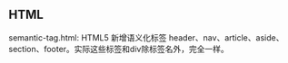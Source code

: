 ## HTML

semantic-tag.html: HTML5 新增语义化标签 header、nav、article、aside、section、footer。实际这些标签和div除标签名外，完全一样。